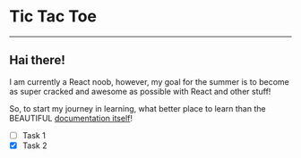 # Tic Tac Toe
---

## Hai there!

I am currently a React noob, however, my goal for the summer is to become as super cracked and awesome as possible with React and other stuff!

So, to start my journey in learning, what better place to learn than the 
BEAUTIFUL [documentation itself](https://react.dev/)! 


- [ ] Task 1
- [x] Task 2
